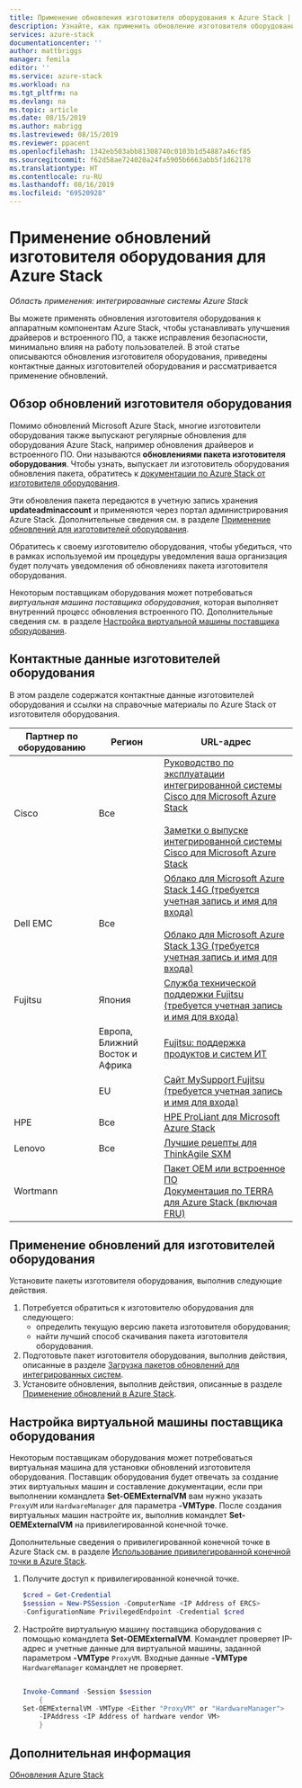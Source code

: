 ```yaml
---
title: Применение обновления изготовителя оборудования к Azure Stack | Документация Майкрософт
description: Узнайте, как применить обновление изготовителя оборудования к Azure Stack.
services: azure-stack
documentationcenter: ''
author: mattbriggs
manager: femila
editor: ''
ms.service: azure-stack
ms.workload: na
ms.tgt_pltfrm: na
ms.devlang: na
ms.topic: article
ms.date: 08/15/2019
ms.author: mabrigg
ms.lastreviewed: 08/15/2019
ms.reviewer: ppacent
ms.openlocfilehash: 1342eb503abb81308740c0103b1d54887a46cf85
ms.sourcegitcommit: f62d58ae724020a24fa5905b6663abb5f1d62178
ms.translationtype: HT
ms.contentlocale: ru-RU
ms.lasthandoff: 08/16/2019
ms.locfileid: "69520928"
---
```

# <a name="apply-azure-stack-original-equipment-manufacturer-oem-updates"></a>Применение обновлений изготовителя оборудования для Azure Stack

*Область применения: интегрированные системы Azure Stack*

Вы можете применять обновления изготовителя оборудования к аппаратным компонентам Azure Stack, чтобы устанавливать улучшения драйверов и встроенного ПО, а также исправления безопасности, минимально влияя на работу пользователей. В этой статье описываются обновления изготовителя оборудования, приведены контактные данных изготовителей оборудования и рассматривается применение обновлений.

## <a name="overview-of-oem-updates"></a>Обзор обновлений изготовителя оборудования

Помимо обновлений Microsoft Azure Stack, многие изготовители оборудования также выпускают регулярные обновления для оборудования Azure Stack, например обновления драйверов и встроенного ПО. Они называются **обновлениями пакета изготовителя оборудования**. Чтобы узнать, выпускает ли изготовитель оборудования обновления пакета, обратитесь к [документации по Azure Stack от изготовителя оборудования](#oem-contact-information).

Эти обновления пакета передаются в учетную запись хранения **updateadminaccount** и применяются через портал администрирования Azure Stack. Дополнительные сведения см. в разделе [Применение обновлений для изготовителей оборудования](#apply-oem-updates).

Обратитесь к своему изготовителю оборудования, чтобы убедиться, что в рамках используемой им процедуры уведомления ваша организация будет получать уведомления об обновлениях пакета изготовителя оборудования.

Некоторым поставщикам оборудования может потребоваться *виртуальная машина поставщика оборудования*, которая выполняет внутренний процесс обновления встроенного ПО. Дополнительные сведения см. в разделе [Настройка виртуальной машины поставщика оборудования](#configure-hardware-vendor-vm).

## <a name="oem-contact-information"></a>Контактные данные изготовителей оборудования 

В этом разделе содержатся контактные данные изготовителей оборудования и ссылки на справочные материалы по Azure Stack от изготовителя оборудования.

| Партнер по оборудованию | Регион | URL-адрес |
|------------------|--------|-------------------------------------------------------------------------------------------------------------------------------------------------------------------------------------------------------------------------------------------------------------------------------------------------------------------------------------------|
| Cisco | Все | [Руководство по эксплуатации интегрированной системы Cisco для Microsoft Azure Stack](https://www.cisco.com/c/en/us/td/docs/unified_computing/ucs/azure-stack/b_Azure_Stack_Operations_Guide_4-0/b_Azure_Stack_Operations_Guide_4-0_chapter_00.html#concept_wks_t1q_wbb)<br><br>[Заметки о выпуске интегрированной системы Cisco для Microsoft Azure Stack](https://www.cisco.com/c/en/us/support/servers-unified-computing/ucs-c-series-rack-mount-ucs-managed-server-software/products-release-notes-list.html) |
| Dell EMC | Все | [Облако для Microsoft Azure Stack 14G (требуется учетная запись и имя для входа)](https://support.emc.com/downloads/44615_Cloud-for-Microsoft-Azure-Stack-14G)<br><br>[Облако для Microsoft Azure Stack 13G (требуется учетная запись и имя для входа)](https://support.emc.com/downloads/42238_Cloud-for-Microsoft-Azure-Stack-13G) |
| Fujitsu | Япония | [Служба технической поддержки Fujitsu (требуется учетная запись и имя для входа)](https://eservice.fujitsu.com/supportdesk-web/) |
|  | Европа, Ближний Восток и Африка | [Fujitsu: поддержка продуктов и систем ИТ](https://support.ts.fujitsu.com/IndexContact.asp?lng=COM&ln=no&LC=del) |
|  | EU | [Сайт MySupport Fujitsu (требуется учетная запись и имя для входа)](https://support.ts.fujitsu.com/IndexMySupport.asp) |
| HPE | Все | [HPE ProLiant для Microsoft Azure Stack](http://www.hpe.com/info/MASupdates) |
| Lenovo | Все | [Лучшие рецепты для ThinkAgile SXM](https://datacentersupport.lenovo.com/us/en/solutions/ht505122)
| Wortmann |  | [Пакет OEM или встроенное ПО](https://drive.terracloud.de/dl/fiTdTb66mwDAJWgUXUW8KNsd/OEM)<br>[Документация по TERRA для Azure Stack (включая FRU)](https://drive.terracloud.de/dl/fiWGZwCySZSQyNdykXCFiVCR/TerraAzSDokumentation)

## <a name="apply-oem-updates"></a>Применение обновлений для изготовителей оборудования

Установите пакеты изготовителя оборудования, выполнив следующие действия.

1. Потребуется обратиться к изготовителю оборудования для следующего:
      - определить текущую версию пакета изготовителя оборудования;  
      - найти лучший способ скачивания пакета изготовителя оборудования.  
2. Подготовьте пакет изготовителя оборудования, выполнив действия, описанные в разделе [Загрузка пакетов обновлений для интегрированных систем](azure-stack-servicing-policy.md#download-update-packages-for-integrated-systems).
3. Установите обновления, выполнив действия, описанные в разделе [Применение обновлений в Azure Stack](azure-stack-apply-updates.md).

## <a name="configure-hardware-vendor-vm"></a>Настройка виртуальной машины поставщика оборудования

Некоторым поставщикам оборудования может потребоваться виртуальная машина для установки обновлений изготовителя оборудования. Поставщик оборудования будет отвечать за создание этих виртуальных машин и составление документации, если при выполнении командлета **Set-OEMExternalVM** вам нужно указать `ProxyVM` или `HardwareManager` для параметра **-VMType**. После создания виртуальных машин настройте их, выполнив командлет **Set-OEMExternalVM** на привилегированной конечной точке.

Дополнительные сведения о привилегированной конечной точке в Azure Stack см. в разделе [Использование привилегированной конечной точки в Azure Stack](azure-stack-privileged-endpoint.md).

1.  Получите доступ к привилегированной конечной точке.

    ```powershell  
    $cred = Get-Credential
    $session = New-PSSession -ComputerName <IP Address of ERCS>
    -ConfigurationName PrivilegedEndpoint -Credential $cred
    ```

2. Настройте виртуальную машину поставщика оборудования с помощью командлета **Set-OEMExternalVM**. Командлет проверяет IP-адрес и учетные данные для виртуальной машины, заданной параметром **-VMType** `ProxyVM`. Входные данные **-VMType** `HardwareManager` командлет не проверяет.

    ```powershell  
    
    Invoke-Command -Session $session
        { 
    Set-OEMExternalVM -VMType <Either "ProxyVM" or "HardwareManager">
        -IPAddress <IP Address of hardware vendor VM>
        }
    ```

## <a name="next-steps"></a>Дополнительная информация

[Обновления Azure Stack](azure-stack-updates.md)